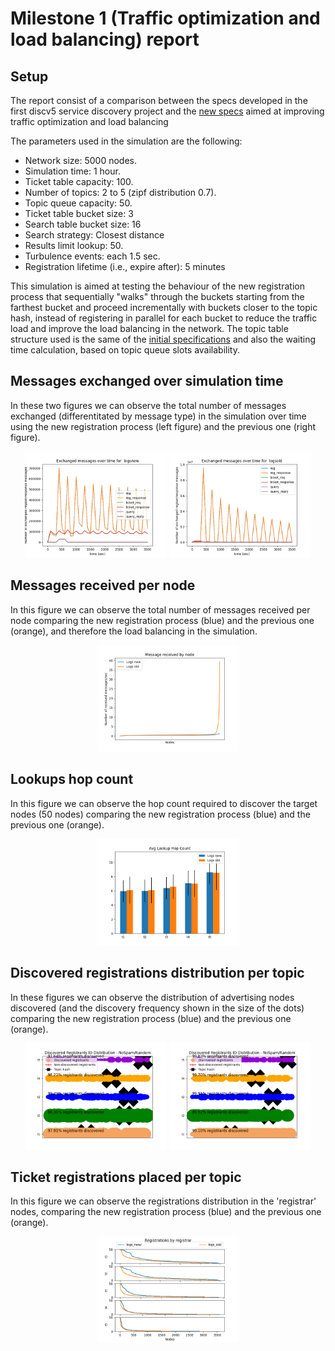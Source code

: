 # Milestone 1 (Traffic optimization and load balancing) report

## Setup
The report consist of a comparison between the specs developed in the first discv5 service discovery project
and the [new specs](../doc/specs.md) aimed at improving traffic optimization and load balancing


The parameters used in the simulation are the following:
* Network size: 5000 nodes.
* Simulation time: 1 hour.
* Ticket table capacity: 100.
* Number of topics: 2 to 5 (zipf distribution 0.7).
* Topic queue capacity: 50.
* Ticket table bucket size: 3
* Search table bucket size: 16
* Search strategy: Closest distance
* Results limit lookup: 50.
* Turbulence events: each 1.5 sec.
* Registration lifetime (i.e., expire after): 5 minutes

This simulation is aimed at testing the behaviour of the new registration process that sequentially "walks" through the buckets starting from the farthest bucket and proceed incrementally with buckets closer to the topic hash, instead of registering in parallel for each bucket to reduce the traffic load and improve the load balancing in the network. 
The topic table structure used is the same of the [initial specifications](https://github.com/harnen/p2p-service-discovery/blob/master/doc/design.md) and also the waiting time calculation, based on topic queue slots availability.

## Messages exchanged over simulation time

In these two figures we can observe the total number of messages exchanged (differentitated by message type) in the simulation over time using the new registration process (left figure) and the previous one (right figure).

<p align="center">
  <img src="./imgs/message_quantity_logsnew.png" width="45%" />
  <img src="./imgs/message_quantity_logsold.png" width="45%" />
</p>
<!-- ![a](./img/Figure_1.png) | ![a](./img/Figure_3.png) -->


## Messages received per node

In this figure we can observe the total number of messages received per node comparing the new registration process (blue) and the previous one (orange), and therefore the load balancing in the simulation. 

<p align="center">
  <img src="./imgs/messages_received2.png" width="45%" />
</p>

## Lookups hop count 

In this figure we can observe the hop count required to discover the target nodes (50 nodes) comparing the new registration process (blue) and the previous one (orange).

<p align="center">
  <img src="./imgs/lookup_hopcount.png" width="45%" />
</p>

## Discovered registrations distribution per topic

In these figures we can observe the distribution of advertising nodes discovered (and the discovery frequency shown in the size of the dots) comparing the new registration process (blue) and the previous one (orange).

<p align="center">
  <img src="./imgs/registrant_distribution_logsnew.png" width="45%" />
  <img src="./imgs/registrant_distribution_logsold.png" width="45%" />
</p>

## Ticket registrations placed per topic

In this figure we can observe the registrations distribution in the 'registrar' nodes, comparing the new registration process (blue) and the previous one (orange).

<p align="center">
  <img src="./imgs/registrations_registrar.png" width="45%" />
</p>

